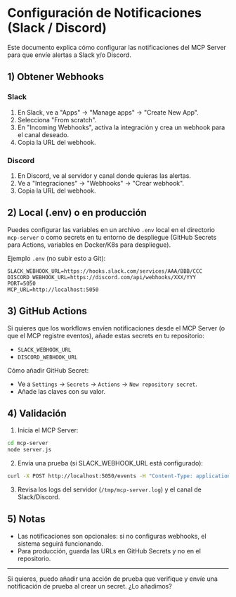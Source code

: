 # Configuración de Notificaciones (Slack / Discord)

Este documento explica cómo configurar las notificaciones del MCP Server para que envíe alertas a
Slack y/o Discord.

## 1) Obtener Webhooks

### Slack

1. En Slack, ve a "Apps" → "Manage apps" → "Create New App".
2. Selecciona "From scratch".
3. En "Incoming Webhooks", activa la integración y crea un webhook para el canal deseado.
4. Copia la URL del webhook.

### Discord

1. En Discord, ve al servidor y canal donde quieras las alertas.
2. Ve a "Integraciones" → "Webhooks" → "Crear webhook".
3. Copia la URL del webhook.

## 2) Local (.env) o en producción

Puedes configurar las variables en un archivo `.env` local en el directorio `mcp-server` o como
secrets en tu entorno de despliegue (GitHub Secrets para Actions, variables en Docker/K8s para
despliegue).

Ejemplo `.env` (no subir esto a Git):

```
SLACK_WEBHOOK_URL=https://hooks.slack.com/services/AAA/BBB/CCC
DISCORD_WEBHOOK_URL=https://discord.com/api/webhooks/XXX/YYY
PORT=5050
MCP_URL=http://localhost:5050
```

## 3) GitHub Actions

Si quieres que los workflows envíen notificaciones desde el MCP Server (o que el MCP registre
eventos), añade estas secrets en tu repositorio:

- `SLACK_WEBHOOK_URL`
- `DISCORD_WEBHOOK_URL`

Cómo añadir GitHub Secret:

- Ve a `Settings` → `Secrets` → `Actions` → `New repository secret`.
- Añade las claves con su valor.

## 4) Validación

1. Inicia el MCP Server:

```bash
cd mcp-server
node server.js
```

2. Envía una prueba (si SLACK_WEBHOOK_URL está configurado):

```bash
curl -X POST http://localhost:5050/events -H "Content-Type: application/json" -d '{"type":"test-notification","payload":{"message":"Prueba de notificación MCP"}}'
```

3. Revisa los logs del servidor (`/tmp/mcp-server.log`) y el canal de Slack/Discord.

## 5) Notas

- Las notificaciones son opcionales: si no configuras webhooks, el sistema seguirá funcionando.
- Para producción, guarda las URLs en GitHub Secrets y no en el repositorio.

---

Si quieres, puedo añadir una acción de prueba que verifique y envíe una notificación de prueba al
crear un secret. ¿Lo añadimos?
